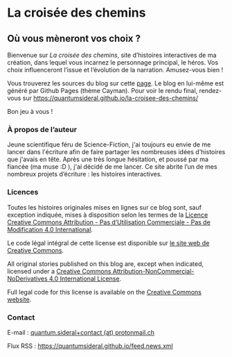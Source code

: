 # La croisée des chemins

## Où vous mèneront vos choix ?

Bienvenue sur *La croisée des chemins*, site d’histoires interactives de ma création, dans lequel vous incarnez le personnage principal, le héros. Vos choix influenceront l’issue et l’évolution de la narration. Amusez-vous bien !

Vous trouverez les sources du blog sur cette [page](https://github.com/quantumsideral/la-croisee-des-chemins). Le blog en lui-même est généré par Github Pages (thème Cayman). Pour voir le rendu final, rendez-vous sur https://quantumsideral.github.io/la-croisee-des-chemins/

Bon jeu à vous !

### À propos de l’auteur

Jeune scientifique féru de Science-Fiction, j'ai toujours eu envie de me lancer dans l'écriture afin de faire partager les nombreuses idées d'histoires que j'avais en tête. Après une très longue hésitation, et poussé par ma fiancée (ma muse :D ), j'ai décidé de me lancer. Ce site abrite l’un de mes nombreux projets d’écriture : les histoires interactives.

### Licences

Toutes les histoires originales mises en lignes sur ce blog sont, sauf exception indiquée, mises à disposition selon les termes de la [Licence Creative Commons Attribution - Pas d’Utilisation Commerciale - Pas de Modification 4.0 International](http://creativecommons.org/licenses/by-nc-nd/4.0/).

Le code légal intégral de cette license est disponible sur [le site web de Creative Commons](https://creativecommons.org/licenses/by-nc-nd/4.0/legalcode.fr).

All original stories published on this blog are, except when indicated, licensed under a [Creative Commons Attribution-NonCommercial-NoDerivatives 4.0 International License](http://creativecommons.org/licenses/by-nc-nd/4.0/).

Full legal code for this license is available on the [Creative Commons website](https://creativecommons.org/licenses/by-nc-nd/4.0/legalcode).

### Contact

E-mail : [quantum.sideral+contact (at) protonmail.ch](mailto:quantum.sideral+contact@protonmail.ch)

Flux RSS : https://quantumsideral.github.io/feed.news.xml

